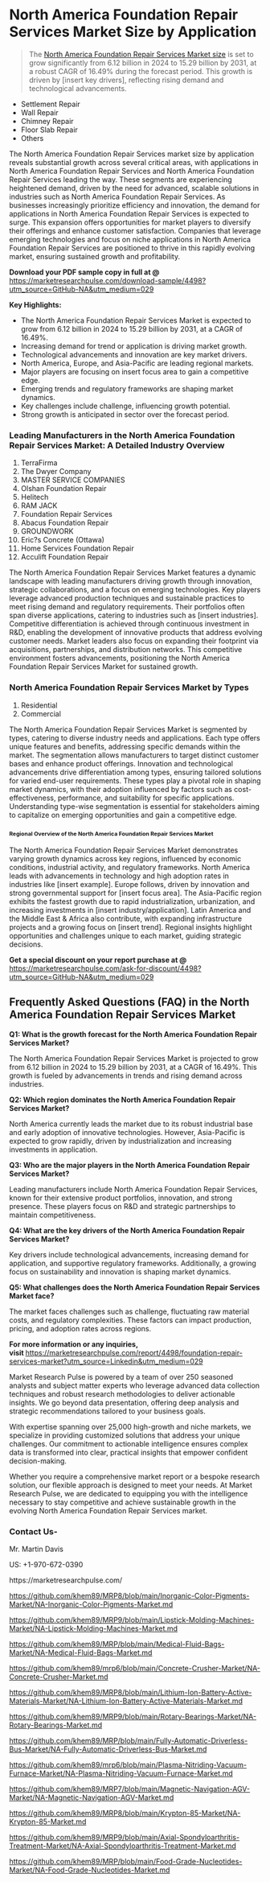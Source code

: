 <h1>North America Foundation Repair Services Market&nbsp;Size by Application</h1><blockquote><p>The <a href="https://marketresearchpulse.com/download-sample/4498?utm_source=GitHub-NA&amp;utm_medium=029">North America Foundation Repair Services Market size</a> is set to grow significantly from 6.12 billion in 2024 to 15.29 billion by 2031, at a robust CAGR of 16.49% during the forecast period. This growth is driven by [insert key drivers], reflecting rising demand and technological advancements.</p></blockquote><ul><li>Settlement Repair <li> Wall Repair <li> Chimney Repair <li> Floor Slab Repair <li> Others</li></ul><p>The North America Foundation Repair Services market size by application reveals substantial growth across several critical areas, with applications in North America Foundation Repair Services and North America Foundation Repair Services leading the way. These segments are experiencing heightened demand, driven by the need for advanced, scalable solutions in industries such as North America Foundation Repair Services. As businesses increasingly prioritize efficiency and innovation, the demand for applications in North America Foundation Repair Services is expected to surge. This expansion offers opportunities for market players to diversify their offerings and enhance customer satisfaction. Companies that leverage emerging technologies and focus on niche applications in North America Foundation Repair Services are positioned to thrive in this rapidly evolving market, ensuring sustained growth and profitability.</p><p><strong>Download your PDF sample copy in full at @ </strong><a href="https://marketresearchpulse.com/download-sample/4498?utm_source=GitHub-NA&amp;utm_medium=029">https://marketresearchpulse.com/download-sample/4498?utm_source=GitHub-NA&amp;utm_medium=029</a></p><p><strong>Key Highlights: </strong></p><ul><li>The North America Foundation Repair Services Market is expected to grow from 6.12 billion in 2024 to 15.29 billion by 2031, at a CAGR of 16.49%.</li><li>Increasing demand for trend or application is driving market growth.</li><li>Technological advancements and innovation are key market drivers.</li><li>North America, Europe, and Asia-Pacific are leading regional markets.</li><li>Major players are focusing on insert focus area to gain a competitive edge.</li><li>Emerging trends and regulatory frameworks are shaping market dynamics.</li><li>Key challenges include challenge, influencing growth potential.</li><li>Strong growth is anticipated in sector over the forecast period.</li></ul><h3>Leading Manufacturers in the North America Foundation Repair Services Market: A Detailed Industry Overview</h3><ol><li>TerraFirma</li><li>The Dwyer Company</li><li>MASTER SERVICE COMPANIES</li><li>Olshan Foundation Repair</li><li>Helitech</li><li>RAM JACK</li><li>Foundation Repair Services</li><li>Abacus Foundation Repair</li><li>GROUNDWORK</li><li>Eric?s Concrete (Ottawa)</li><li>Home Services Foundation Repair</li><li>Acculift Foundation Repair</li></ol><div class="flex max-w-full flex-col flex-grow"><div class="min-h-8 text-message flex w-full flex-col items-end gap-2 whitespace-normal break-words [.text-message+&amp;]:mt-5" dir="auto" data-message-author-role="assistant" data-message-id="fd8432e4-4910-450d-b182-61b7bfb0a01f" data-message-model-slug="gpt-4o"><div class="flex w-full flex-col gap-1 empty:hidden first:pt-[3px]"><div class="markdown prose w-full break-words dark:prose-invert light"><p>The North America Foundation Repair Services Market features a dynamic landscape with leading manufacturers driving growth through innovation, strategic collaborations, and a focus on emerging technologies. Key players leverage advanced production techniques and sustainable practices to meet rising demand and regulatory requirements. Their portfolios often span diverse applications, catering to industries such as [insert industries]. Competitive differentiation is achieved through continuous investment in R&amp;D, enabling the development of innovative products that address evolving customer needs. Market leaders also focus on expanding their footprint via acquisitions, partnerships, and distribution networks. This competitive environment fosters advancements, positioning the North America Foundation Repair Services Market for sustained growth.</p></div></div></div></div><h3>North America Foundation Repair Services Market by Types</h3><ol><li>Residential <li> Commercial</li></ol><div class="flex max-w-full flex-col flex-grow"><div class="min-h-8 text-message flex w-full flex-col items-end gap-2 whitespace-normal break-words [.text-message+&amp;]:mt-5" dir="auto" data-message-author-role="assistant" data-message-id="084470be-0bb7-4664-bddf-5156b4f41249" data-message-model-slug="gpt-4o-mini"><div class="flex w-full flex-col gap-1 empty:hidden first:pt-[3px]"><div class="markdown prose w-full break-words dark:prose-invert light"><p>The North America Foundation Repair Services Market is segmented by types, catering to diverse industry needs and applications. Each type offers unique features and benefits, addressing specific demands within the market. The segmentation allows manufacturers to target distinct customer bases and enhance product offerings. Innovation and technological advancements drive differentiation among types, ensuring tailored solutions for varied end-user requirements. These types play a pivotal role in shaping market dynamics, with their adoption influenced by factors such as cost-effectiveness, performance, and suitability for specific applications. Understanding type-wise segmentation is essential for stakeholders aiming to capitalize on emerging opportunities and gain a competitive edge.</p></div></div></div></div><h3><span style="font-size: 11px;">Regional Overview of the North America Foundation Repair Services Market</span></h3><div class="flex max-w-full flex-col flex-grow"><div class="min-h-8 text-message flex w-full flex-col items-end gap-2 whitespace-normal break-words [.text-message+&amp;]:mt-5" dir="auto" data-message-author-role="assistant" data-message-id="e9038762-ce64-4e30-91c9-9bd413514231" data-message-model-slug="gpt-4o-mini"><div class="flex w-full flex-col gap-1 empty:hidden first:pt-[3px]"><div class="markdown prose w-full break-words dark:prose-invert light"><p>The North America Foundation Repair Services Market demonstrates varying growth dynamics across key regions, influenced by economic conditions, industrial activity, and regulatory frameworks. North America leads with advancements in technology and high adoption rates in industries like [insert example]. Europe follows, driven by innovation and strong governmental support for [insert focus area]. The Asia-Pacific region exhibits the fastest growth due to rapid industrialization, urbanization, and increasing investments in [insert industry/application]. Latin America and the Middle East &amp; Africa also contribute, with expanding infrastructure projects and a growing focus on [insert trend]. Regional insights highlight opportunities and challenges unique to each market, guiding strategic decisions.</p></div></div></div></div><p><strong>Get a special discount on your report purchase at @ </strong><a href="https://marketresearchpulse.com/ask-for-discount/4498?utm_source=GitHub-NA&amp;utm_medium=029">https://marketresearchpulse.com/ask-for-discount/4498?utm_source=GitHub-NA&amp;utm_medium=029</a></p><h2>Frequently Asked Questions (FAQ) in the North America Foundation Repair Services Market</h2><p><strong>Q1: What is the growth forecast for the North America Foundation Repair Services Market?</strong></p><p>The North America Foundation Repair Services Market is projected to grow from 6.12 billion in 2024 to 15.29 billion by 2031, at a CAGR of 16.49%. This growth is fueled by advancements in trends and rising demand across industries.</p><p><strong>Q2: Which region dominates the North America Foundation Repair Services Market?</strong></p><p>North America currently leads the market due to its robust industrial base and early adoption of innovative technologies. However, Asia-Pacific is expected to grow rapidly, driven by industrialization and increasing investments in application.</p><p><strong>Q3: Who are the major players in the North America Foundation Repair Services Market?</strong></p><p>Leading manufacturers include North America Foundation Repair Services, known for their extensive product portfolios, innovation, and strong presence. These players focus on R&amp;D and strategic partnerships to maintain competitiveness.</p><p><strong>Q4: What are the key drivers of the North America Foundation Repair Services Market?</strong></p><p>Key drivers include technological advancements, increasing demand for application, and supportive regulatory frameworks. Additionally, a growing focus on sustainability and innovation is shaping market dynamics.</p><p><strong>Q5: What challenges does the North America Foundation Repair Services Market face?</strong></p><p>The market faces challenges such as challenge, fluctuating raw material costs, and regulatory complexities. These factors can impact production, pricing, and adoption rates across regions.</p><p><strong>For more information or any inquiries, visit&nbsp;</strong><a href="https://marketresearchpulse.com/report/4498/foundation-repair-services-market?utm_source=Linkedin&utm_medium=029">https://marketresearchpulse.com/report/4498/foundation-repair-services-market?utm_source=Linkedin&utm_medium=029</a></p><p>Market Research Pulse is powered by a team of over 250 seasoned analysts and subject matter experts who leverage advanced data collection techniques and robust research methodologies to deliver actionable insights. We go beyond data presentation, offering deep analysis and strategic recommendations tailored to your business goals.</p><p>With expertise spanning over 25,000 high-growth and niche markets, we specialize in providing customized solutions that address your unique challenges. Our commitment to actionable intelligence ensures complex data is transformed into clear, practical insights that empower confident decision-making.</p><p>Whether you require a comprehensive market report or a bespoke research solution, our flexible approach is designed to meet your needs. At Market Research Pulse, we are dedicated to equipping you with the intelligence necessary to stay competitive and achieve sustainable growth in the evolving North America Foundation Repair Services market.</p><h3><strong>Contact Us-</strong></h3><p>Mr. Martin Davis</p><p>US: +1-970-672-0390</p><p>https://marketresearchpulse.com/</p><p><a href="https://github.com/khem89/MRP8/blob/main/Inorganic-Color-Pigments-Market/NA-Inorganic-Color-Pigments-Market.md">https://github.com/khem89/MRP8/blob/main/Inorganic-Color-Pigments-Market/NA-Inorganic-Color-Pigments-Market.md</a></p><p><a href="https://github.com/khem89/MRP9/blob/main/Lipstick-Molding-Machines-Market/NA-Lipstick-Molding-Machines-Market.md">https://github.com/khem89/MRP9/blob/main/Lipstick-Molding-Machines-Market/NA-Lipstick-Molding-Machines-Market.md</a></p><p><a href="https://github.com/khem89/MRP/blob/main/Medical-Fluid-Bags-Market/NA-Medical-Fluid-Bags-Market.md">https://github.com/khem89/MRP/blob/main/Medical-Fluid-Bags-Market/NA-Medical-Fluid-Bags-Market.md</a></p><p><a href="https://github.com/khem89/mrp6/blob/main/Concrete-Crusher-Market/NA-Concrete-Crusher-Market.md">https://github.com/khem89/mrp6/blob/main/Concrete-Crusher-Market/NA-Concrete-Crusher-Market.md</a></p><p><a href="https://github.com/khem89/MRP8/blob/main/Lithium-Ion-Battery-Active-Materials-Market/NA-Lithium-Ion-Battery-Active-Materials-Market.md">https://github.com/khem89/MRP8/blob/main/Lithium-Ion-Battery-Active-Materials-Market/NA-Lithium-Ion-Battery-Active-Materials-Market.md</a></p><p><a href="https://github.com/khem89/MRP9/blob/main/Rotary-Bearings-Market/NA-Rotary-Bearings-Market.md">https://github.com/khem89/MRP9/blob/main/Rotary-Bearings-Market/NA-Rotary-Bearings-Market.md</a></p><p><a href="https://github.com/khem89/MRP/blob/main/Fully-Automatic-Driverless-Bus-Market/NA-Fully-Automatic-Driverless-Bus-Market.md">https://github.com/khem89/MRP/blob/main/Fully-Automatic-Driverless-Bus-Market/NA-Fully-Automatic-Driverless-Bus-Market.md</a></p><p><a href="https://github.com/khem89/mrp6/blob/main/Plasma-Nitriding-Vacuum-Furnace-Market/NA-Plasma-Nitriding-Vacuum-Furnace-Market.md">https://github.com/khem89/mrp6/blob/main/Plasma-Nitriding-Vacuum-Furnace-Market/NA-Plasma-Nitriding-Vacuum-Furnace-Market.md</a></p><p><a href="https://github.com/khem89/MRP7/blob/main/Magnetic-Navigation-AGV-Market/NA-Magnetic-Navigation-AGV-Market.md">https://github.com/khem89/MRP7/blob/main/Magnetic-Navigation-AGV-Market/NA-Magnetic-Navigation-AGV-Market.md</a></p><p><a href="https://github.com/khem89/MRP8/blob/main/Krypton-85-Market/NA-Krypton-85-Market.md">https://github.com/khem89/MRP8/blob/main/Krypton-85-Market/NA-Krypton-85-Market.md</a></p><p><a href="https://github.com/khem89/MRP9/blob/main/Axial-Spondyloarthritis-Treatment-Market/NA-Axial-Spondyloarthritis-Treatment-Market.md">https://github.com/khem89/MRP9/blob/main/Axial-Spondyloarthritis-Treatment-Market/NA-Axial-Spondyloarthritis-Treatment-Market.md</a></p><p><a href="https://github.com/khem89/MRP/blob/main/Food-Grade-Nucleotides-Market/NA-Food-Grade-Nucleotides-Market.md">https://github.com/khem89/MRP/blob/main/Food-Grade-Nucleotides-Market/NA-Food-Grade-Nucleotides-Market.md</a></p>
